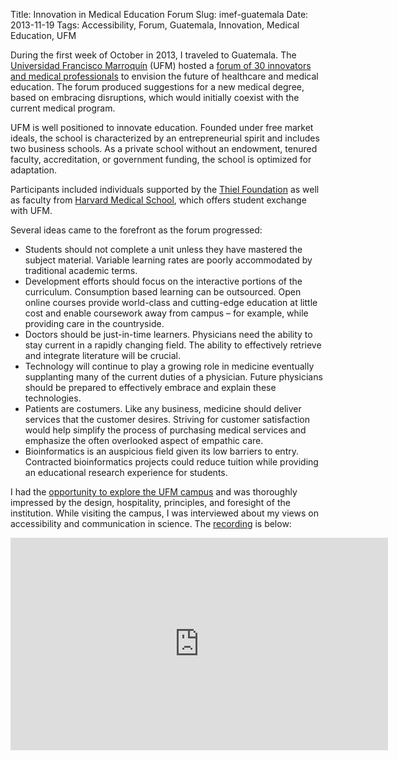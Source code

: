 Title: Innovation in Medical Education Forum
Slug: imef-guatemala
Date: 2013-11-19
Tags: Accessibility, Forum, Guatemala, Innovation, Medical Education, UFM

During the first week of October in 2013, I traveled to Guatemala. The [Universidad Francisco Marroquín](https://www.ufm.edu/index.php/Portal "Universidad Francisco Marroquin Homepage") (UFM) hosted a [forum of 30 innovators and medical professionals](http://noticias.ufm.edu/index.php?title=Innovation_in_Medical_Education_Forum%2C_en_la_UFM "Innovation_in_Medical_Education_Forum%2C_en_la_UFM") to envision the future of healthcare and medical education. The forum produced suggestions for a new medical degree, based on embracing disruptions, which would initially coexist with the current medical program.

UFM is well positioned to innovate education. Founded under free market ideals, the school is characterized by an entrepreneurial spirit and includes two business schools. As a private school without an endowment, tenured faculty, accreditation, or government funding, the school is optimized for adaptation.

Participants included individuals supported by the [Thiel Foundation](http://thielfoundation.org/ "Thiel Foundation Homepage") as well as faculty from [Harvard Medical School](http://hms.harvard.edu/ "Harvard Medical School Homepage"), which offers student exchange with UFM.

Several ideas came to the forefront as the forum progressed:

*   Students should not complete a unit unless they have mastered the subject material. Variable learning rates are poorly accommodated by traditional academic terms.
*   Development efforts should focus on the interactive portions of the curriculum. Consumption based learning can be outsourced. Open online courses provide world-class and cutting-edge education at little cost and enable coursework away from campus – for example, while providing care in the countryside.
*   Doctors should be just-in-time learners. Physicians need the ability to stay current in a rapidly changing field. The ability to effectively retrieve and integrate literature will be crucial.
*   Technology will continue to play a growing role in medicine eventually supplanting many of the current duties of a physician. Future physicians should be prepared to effectively embrace and explain these technologies.
*   Patients are costumers. Like any business, medicine should deliver services that the customer desires. Striving for customer satisfaction would help simplify the process of purchasing medical services and emphasize the often overlooked aspect of empathic care.
*   Bioinformatics is an auspicious field given its low barriers to entry. Contracted bioinformatics projects could reduce tuition while providing an educational research experience for students.

I had the [opportunity to explore the UFM campus](http://noticias.ufm.edu/index.php?title=Cientificos_y_emprendedores_en_la_UFM "Cientificos_y_emprendedores_en_la_UFM") and was thoroughly impressed by the design, hospitality, principles, and foresight of the institution. While visiting the campus, I was interviewed about my views on accessibility and communication in science. The [recording](http://newmedia.ufm.edu/himmelsteinaccessibilityscience "UFM NewMedia Interview Page") is below:

<div class="videoWrapper"><iframe width="604" height="340" src="http://www.youtube.com/embed/twZJCFTFE2g?feature=oembed" frameborder="0" allowfullscreen></iframe></div>
